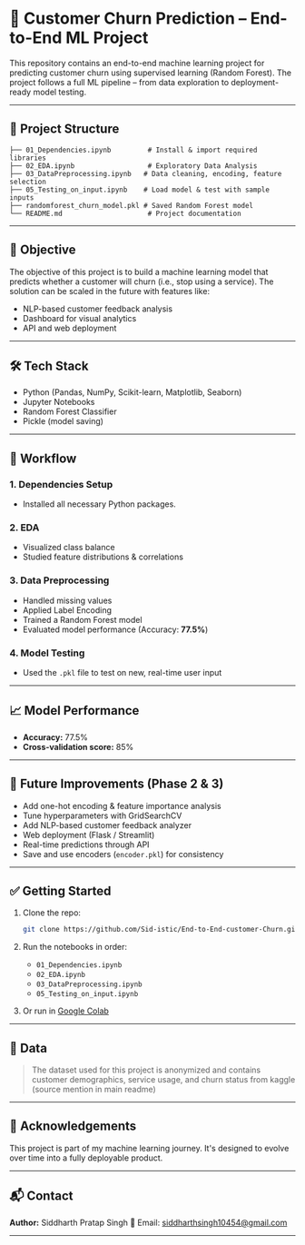 
# 💼 Customer Churn Prediction – End-to-End ML Project

This repository contains an end-to-end machine learning project for predicting customer churn using supervised learning (Random Forest). The project follows a full ML pipeline – from data exploration to deployment-ready model testing.

---

## 📁 Project Structure

```
├── 01_Dependencies.ipynb         # Install & import required libraries
├── 02_EDA.ipynb                  # Exploratory Data Analysis
├── 03_DataPreprocessing.ipynb   # Data cleaning, encoding, feature selection
├── 05_Testing_on_input.ipynb    # Load model & test with sample inputs
├── randomforest_churn_model.pkl # Saved Random Forest model
└── README.md                     # Project documentation
```

---

## 🎯 Objective

The objective of this project is to build a machine learning model that predicts whether a customer will churn (i.e., stop using a service). The solution can be scaled in the future with features like:

* NLP-based customer feedback analysis
* Dashboard for visual analytics
* API and web deployment

---

## 🛠️ Tech Stack

* Python (Pandas, NumPy, Scikit-learn, Matplotlib, Seaborn)
* Jupyter Notebooks
* Random Forest Classifier
* Pickle (model saving)

---

## 🧪 Workflow

### 1. **Dependencies Setup**

* Installed all necessary Python packages.

### 2. **EDA**

* Visualized class balance
* Studied feature distributions & correlations

### 3. **Data Preprocessing**

* Handled missing values
* Applied Label Encoding
* Trained a Random Forest model
* Evaluated model performance (Accuracy: **77.5%**)

### 4. **Model Testing**

* Used the `.pkl` file to test on new, real-time user input

---

## 📈 Model Performance

* **Accuracy:** 77.5%
* **Cross-validation score:** 85%

---

## 🔮 Future Improvements (Phase 2 & 3)

* Add one-hot encoding & feature importance analysis
* Tune hyperparameters with GridSearchCV
* Add NLP-based customer feedback analyzer
* Web deployment (Flask / Streamlit)
* Real-time predictions through API
* Save and use encoders (`encoder.pkl`) for consistency

---

## ✅ Getting Started

1. Clone the repo:

   ```bash
   git clone https://github.com/Sid-istic/End-to-End-customer-Churn.git
   ```

2. Run the notebooks in order:

   * `01_Dependencies.ipynb`
   * `02_EDA.ipynb`
   * `03_DataPreprocessing.ipynb`
   * `05_Testing_on_input.ipynb`

3. Or run in [Google Colab](https://colab.research.google.com)

---

## 📂 Data

> The dataset used for this project is anonymized and contains customer demographics, service usage, and churn status from kaggle (source mention in main readme)

---

## 🙌 Acknowledgements

This project is part of my machine learning journey. It's designed to evolve over time into a fully deployable product.

---

## 📬 Contact

**Author:** Siddharth Pratap Singh
📧 Email: siddharthsingh10454@gmail.com

---
